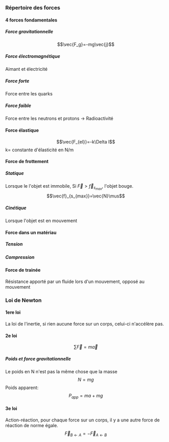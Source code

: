 ### Répertoire des forces
#### 4 forces fondamentales
##### Force gravitationnelle
$$\vec{F_g}=-mg\vec{j}$$
##### Force électromagnétique
Aimant et électricité
##### Force forte
Force entre les quarks
##### Force faible
Force entre les neutrons et protons -> Radioactivité
#### Force élastique
$$\vec{F_{el}}=-k\Delta l$$
k= constante d'élasticité en N/m
#### Force de frottement
##### Statique
Lorsque le l'objet est immobile, Si $\vec{F} \gt \vec{f}_{s_{max}}$, l'objet bouge.
$$\vec{f}_{s_{max}}=\vec{N}\mus$$
##### Cinétique
Lorsque l'objet est en mouvement
#### Force dans un matériau
##### Tension
##### Compression
#### Force de trainée
Résistance apporté par un fluide lors d'un mouvement, opposé au mouvement

### Loi de Newton
#### 1ere loi
La loi de l'inertie, si rien aucune force sur un corps, celui-ci n'accélère pas.
#### 2e loi
$$\sum{\vec{F}}=m\vec{a}$$
##### Poids et force gravitationnelle
Le poids en N n'est pas la même chose que la masse
$$N=mg$$
Poids apparent:
$$P_{app}=ma+mg$$
#### 3e loi
Action-réaction, pour chaque force sur un corps, il y a une autre force de réaction de norme égale.
$$\vec{F}_{B \leftarrow A}=-\vec{F}_{A\leftarrow B}$$